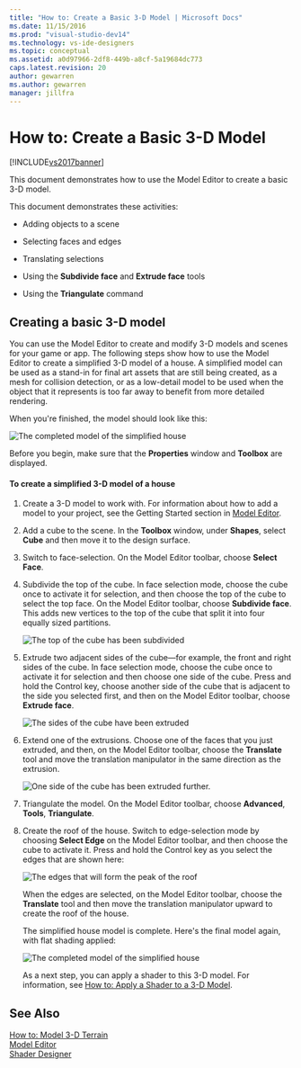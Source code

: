 ```yaml
---
title: "How to: Create a Basic 3-D Model | Microsoft Docs"
ms.date: 11/15/2016
ms.prod: "visual-studio-dev14"
ms.technology: vs-ide-designers
ms.topic: conceptual
ms.assetid: a0d97966-2df8-449b-a8cf-5a19684dc773
caps.latest.revision: 20
author: gewarren
ms.author: gewarren
manager: jillfra
---
```

# How to: Create a Basic 3-D Model
[!INCLUDE[vs2017banner](../includes/vs2017banner.md)]

This document demonstrates how to use the Model Editor to create a basic 3-D model.  
  
 This document demonstrates these activities:  
  
- Adding objects to a scene  
  
- Selecting faces and edges  
  
- Translating selections  
  
- Using the **Subdivide face** and **Extrude face** tools  
  
- Using the **Triangulate** command  
  
## Creating a basic 3-D model  
 You can use the Model Editor to create and modify 3-D models and scenes for your game or app. The following steps show how to use the Model Editor to create a simplified 3-D model of a house. A simplified model can be used as a stand-in for final art assets that are still being created, as a mesh for collision detection, or as a low-detail model to be used when the object that it represents is too far away to benefit from more detailed rendering.  
  
 When you're finished, the model should look like this:  
  
 ![The completed model of the simplified house](../designers/media/gfx-model-demo-house-final.png "gfx_model_demo_house_final")  
  
 Before you begin, make sure that the **Properties** window and **Toolbox** are displayed.  
  
#### To create a simplified 3-D model of a house  
  
1. Create a 3-D model to work with. For information about how to add a model to your project, see the Getting Started section in [Model Editor](../designers/model-editor.md).  
  
2. Add a cube to the scene. In the **Toolbox** window, under **Shapes**, select **Cube** and then move it to the design surface.  
  
3. Switch to face-selection. On the Model Editor toolbar, choose **Select Face**.  
  
4. Subdivide the top of the cube. In face selection mode, choose the cube once to activate it for selection, and then choose the top of the cube to select the top face. On the Model Editor toolbar, choose **Subdivide face**. This adds new vertices to the top of the cube that split it into four equally sized partitions.  
  
    ![The top of the cube has been subdivided](../designers/media/gfx-model-demo-house-subdiv.png "gfx_model_demo_house_subdiv")  
  
5. Extrude two adjacent sides of the cube—for example, the front and right sides of the cube. In face selection mode, choose the cube once to activate it for selection and then choose one side of the cube. Press and hold the Control key, choose another side of the cube that is adjacent to the side you selected first, and then on the Model Editor toolbar, choose **Extrude face**.  
  
    ![The sides of the cube have been extruded](../designers/media/gfx-model-demo-house-extrude.png "gfx_model_demo_house_extrude")  
  
6. Extend one of the extrusions. Choose one of the faces that you just extruded, and then, on the Model Editor toolbar, choose the **Translate** tool and move the translation manipulator in the same direction as the extrusion.  
  
    ![One side of the cube has been extruded further.](../designers/media/gfx-model-demo-house-extend.png "gfx_model_demo_house_extend")  
  
7. Triangulate the model. On the Model Editor toolbar, choose **Advanced**, **Tools**, **Triangulate**.  
  
8. Create the roof of the house. Switch to edge-selection mode by choosing **Select Edge** on the Model Editor toolbar, and then choose the cube to activate it. Press and hold the Control key as you select the edges that are shown here:  
  
    ![The edges that will form the peak of the roof](../designers/media/gfx-model-demo-house-edges.png "gfx_model_demo_house_edges")  
  
    When the edges are selected, on the Model Editor toolbar, choose the **Translate** tool and then move the translation manipulator upward to create the roof of the house.  
  
   The simplified house model is complete. Here's the final model again, with flat shading applied:  
  
   ![The completed model of the simplified house](../designers/media/gfx-model-demo-house-final.png "gfx_model_demo_house_final")  
  
   As a next step, you can apply a shader to this 3-D model. For information, see [How to: Apply a Shader to a 3-D Model](../designers/how-to-apply-a-shader-to-a-3-d-model.md).  
  
## See Also  
 [How to: Model 3-D Terrain](../designers/how-to-model-3-d-terrain.md)   
 [Model Editor](../designers/model-editor.md)   
 [Shader Designer](../designers/shader-designer.md)
